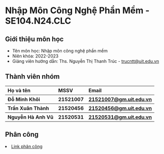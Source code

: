 <h1> Nhập Môn Công Nghệ Phần Mềm - SE104.N24.CLC </h1>
<h2> Giới thiệu môn học </h2>
<ul>
<li>Tên môn học: Nhập môn công nghệ phần mềm</li>
<li>Niên khóa: 2022-2023</li>
<li>Giảng viên hướng dẫn: Ths. Nguyễn Thị Thanh Trúc - <a href="trucntt@uit.edu.vn" >trucntt@uit.edu.vn</a></li>
</ul>
<h2> Thành viên nhóm </h2>
<table>
  <tr>
    <th align="left"> Họ và tên </th>
    <th align="left"> MSSV </th>
    <th align="left"> Email </th>
  </tr>
  <tr>
    <th align="left"> Đỗ Minh Khôi </th>
    <th align="left"> 21521007 </th>
    <th align="left"> <a href="21521007@gm.uit.edu.vn" >21521007@gm.uit.edu.vn</a> </th>
  </tr>
  <tr>
    <th align="left"> Trần Xuân Thành </th>
    <th align="left"> 21520456 </th>
    <th align="left"> <a href="21520456@gm.uit.edu.vn" >21520456@gm.uit.edu.vn</a> </th>
  </tr>
  <tr>
    <th align="left"> Nguyễn Hà Anh Vũ </th>
    <th align="left"> 21520531 </th>
    <th align="left"> <a href="21520531@gm.uit.edu.vn" >21520531@gm.uit.edu.vn</a> </th>
  </tr>
</table>
<h2> Phân công </h2>
<li><a href="https://docs.google.com/spreadsheets/d/1QPGm4XPzt9Dyek6tc9wLVvHuCMeF4WCou4Bp36NYuYw/edit?usp=share_link">Link phân công</a></li>


